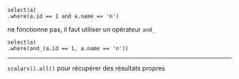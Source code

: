 

```
select(a)
.where(a.id == 1 and a.name == 'n')
```

ne fonctionne pas, il faut utiliser un opérateur `and_`

```
select(a)
.where(and_(a.id == 1, a.name == 'n'))
```

----------------

`scalars().all()` pour récupérer des résultats propres
